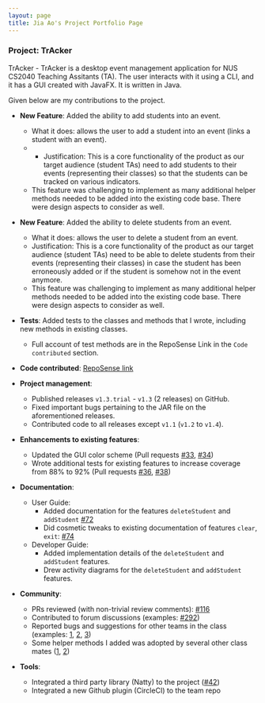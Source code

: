 ```yaml
---
layout: page
title: Jia Ao's Project Portfolio Page
---
```


### Project: TrAcker

TrAcker - TrAcker is a desktop event management application for NUS CS2040 Teaching Assitants (TA). The user interacts with it using a CLI, and it has a GUI created with JavaFX. It is written in Java.

Given below are my contributions to the project.

* **New Feature**: Added the ability to add students into an event.
  * What it does: allows the user to add a student into an event (links a student with an event).
  * * Justification: This is a core functionality of the product as our target audience (student TAs) need to add students to their events (representing their classes) so that the students can be tracked on various indicators.
  * This feature was challenging to implement as many additional helper methods needed to be added into the existing code base. There were design aspects to consider as well.

* **New Feature**: Added the ability to delete students from an event.
  * What it does: allows the user to delete a student from an event.
  * Justification: This is a core functionality of the product as our target audience (student TAs) need to be able to delete students from their events (representing their classes) in case the student has been erroneously added or if the student is somehow not in the event anymore. 
  * This feature was challenging to implement as many additional helper methods needed to be added into the existing code base. There were design aspects to consider as well.

* **Tests**: Added tests to the classes and methods that I wrote, including new methods in existing classes.
  * Full account of test methods are in the RepoSense Link in the `Code contributed` section.

* **Code contributed**: [RepoSense link](https://nus-cs2103-ay2223s2.github.io/tp-dashboard/?search=shijiaao&sort=groupTitle&sortWithin=title&timeframe=commit&mergegroup=&groupSelect=groupByRepos&breakdown=true&checkedFileTypes=docs~functional-code~test-code~other&since=2023-02-17)

* **Project management**:
    * Published releases `v1.3.trial` - `v1.3` (2 releases) on GitHub.
    * Fixed important bugs pertaining to the JAR file on the aforementioned releases.
    * Contributed code to all releases except `v1.1` (`v1.2` to `v1.4`).

* **Enhancements to existing features**:
    * Updated the GUI color scheme (Pull requests [\#33](), [\#34]())
    * Wrote additional tests for existing features to increase coverage from 88% to 92% (Pull requests [\#36](), [\#38]())

* **Documentation**:
    * User Guide:
        * Added documentation for the features `deleteStudent` and `addStudent` [\#72]()
        * Did cosmetic tweaks to existing documentation of features `clear`, `exit`: [\#74]()
    * Developer Guide:
        * Added implementation details of the `deleteStudent` and `addStudent` features.
        * Drew activity diagrams for the `deleteStudent` and `addStudent` features.

* **Community**:
    * PRs reviewed (with non-trivial review comments): [\#116]()
    * Contributed to forum discussions (examples: [\#292](https://github.com/nus-cs2103-AY2223S2/forum/issues/292))
    * Reported bugs and suggestions for other teams in the class (examples: [1](), [2](), [3]())
    * Some helper methods I added was adopted by several other class mates ([1](), [2]())

* **Tools**:
    * Integrated a third party library (Natty) to the project ([\#42]())
    * Integrated a new Github plugin (CircleCI) to the team repo
